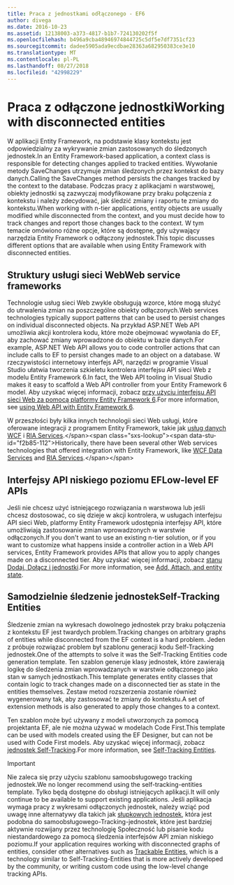 ```yaml
---
title: Praca z jednostkami odłączonego - EF6
author: divega
ms.date: 2016-10-23
ms.assetid: 12138003-a373-4817-b1b7-724130202f5f
ms.openlocfilehash: b496a9cba48946974844725c5df5e7df7351cf23
ms.sourcegitcommit: dadee5905ada9ecdbae28363a682950383ce3e10
ms.translationtype: MT
ms.contentlocale: pl-PL
ms.lasthandoff: 08/27/2018
ms.locfileid: "42998229"
---
```

# <a name="working-with-disconnected-entities"></a><span data-ttu-id="f2b85-102">Praca z odłączone jednostki</span><span class="sxs-lookup"><span data-stu-id="f2b85-102">Working with disconnected entities</span></span>
<span data-ttu-id="f2b85-103">W aplikacji Entity Framework, na podstawie klasy kontekstu jest odpowiedzialny za wykrywanie zmian zastosowanych do śledzonych jednostek.</span><span class="sxs-lookup"><span data-stu-id="f2b85-103">In an Entity Framework-based application, a context class is responsible for detecting changes applied to tracked entities.</span></span> <span data-ttu-id="f2b85-104">Wywołanie metody SaveChanges utrzymuje zmian śledzonych przez kontekst do bazy danych.</span><span class="sxs-lookup"><span data-stu-id="f2b85-104">Calling the SaveChanges method persists the changes tracked by the context to the database.</span></span> <span data-ttu-id="f2b85-105">Podczas pracy z aplikacjami n warstwowej, obiekty jednostki są zazwyczaj modyfikowane przy braku połączenia z kontekstu i należy zdecydować, jak śledzić zmiany i raportu te zmiany do kontekstu.</span><span class="sxs-lookup"><span data-stu-id="f2b85-105">When working with n-tier applications, entity objects are usually modified while disconnected from the context, and you must decide how to track changes and report those changes back to the context.</span></span> <span data-ttu-id="f2b85-106">W tym temacie omówiono różne opcje, które są dostępne, gdy używający narzędzia Entity Framework o odłączony jednostek.</span><span class="sxs-lookup"><span data-stu-id="f2b85-106">This topic discusses different options that are available when using Entity Framework with disconnected entities.</span></span>   

## <a name="web-service-frameworks"></a><span data-ttu-id="f2b85-107">Struktury usługi sieci Web</span><span class="sxs-lookup"><span data-stu-id="f2b85-107">Web service frameworks</span></span>

<span data-ttu-id="f2b85-108">Technologie usług sieci Web zwykle obsługują wzorce, które mogą służyć do utrwalenia zmian na poszczególne obiekty odłączonych.</span><span class="sxs-lookup"><span data-stu-id="f2b85-108">Web services technologies typically support patterns that can be used to persist changes on individual disconnected objects.</span></span> <span data-ttu-id="f2b85-109">Na przykład ASP.NET Web API umożliwia akcji kontrolera kodu, które może obejmować wywołania do EF, aby zachować zmiany wprowadzone do obiektu w bazie danych.</span><span class="sxs-lookup"><span data-stu-id="f2b85-109">For example, ASP.NET Web API allows you to code controller actions that can include calls to EF to persist changes made to an object on a database.</span></span> <span data-ttu-id="f2b85-110">W rzeczywistości internetowy interfejs API, narzędzi w programie Visual Studio ułatwia tworzenia szkieletu kontrolera interfejsu API sieci Web z modelu Entity Framework 6.</span><span class="sxs-lookup"><span data-stu-id="f2b85-110">In fact, the Web API tooling in Visual Studio makes it easy to scaffold a Web API controller from your Entity Framework 6 model.</span></span> <span data-ttu-id="f2b85-111">Aby uzyskać więcej informacji, zobacz [przy użyciu interfejsu API sieci Web za pomocą platformy Entity Framework 6](https://docs.microsoft.com/en-us/aspnet/web-api/overview/data/using-web-api-with-entity-framework/).</span><span class="sxs-lookup"><span data-stu-id="f2b85-111">For more information, see [using Web API with Entity Framework 6](https://docs.microsoft.com/en-us/aspnet/web-api/overview/data/using-web-api-with-entity-framework/).</span></span>   

<span data-ttu-id="f2b85-112">W przeszłości były kilka innych technologii sieci Web usługi, które oferowane integracji z programem Entity Framework, takie jak [usług danych WCF](https://docs.microsoft.com/dotnet/framework/data/wcf/create-a-data-service-using-an-adonet-ef-data-wcf) i [RIA Services](https://docs.microsoft.com/en-us/previous-versions/dotnet/wcf-ria/ee707344(v=vs.91)).</span><span class="sxs-lookup"><span data-stu-id="f2b85-112">Historically, there have been several other Web services technologies that offered integration with Entity Framework, like [WCF Data Services](https://docs.microsoft.com/dotnet/framework/data/wcf/create-a-data-service-using-an-adonet-ef-data-wcf) and [RIA Services](https://docs.microsoft.com/en-us/previous-versions/dotnet/wcf-ria/ee707344(v=vs.91)).</span></span>

## <a name="low-level-ef-apis"></a><span data-ttu-id="f2b85-113">Interfejsy API niskiego poziomu EF</span><span class="sxs-lookup"><span data-stu-id="f2b85-113">Low-level EF APIs</span></span>

<span data-ttu-id="f2b85-114">Jeśli nie chcesz użyć istniejącego rozwiązania n warstwowa lub jeśli chcesz dostosować, co się dzieje w akcji kontrolera, w usługach interfejsu API sieci Web, platformy Entity Framework udostępnia interfejsy API, które umożliwiają zastosowanie zmian wprowadzonych w warstwie odłączonych.</span><span class="sxs-lookup"><span data-stu-id="f2b85-114">If you don't want to use an existing n-tier solution, or if you want to customize what happens inside a controller action in a Web API services, Entity Framework provides APIs that allow you to apply changes made on a disconnected tier.</span></span> <span data-ttu-id="f2b85-115">Aby uzyskać więcej informacji, zobacz [stanu Dodaj, Dołącz i jednostki](~/ef6/saving/change-tracking/entity-state.md).</span><span class="sxs-lookup"><span data-stu-id="f2b85-115">For more information, see [Add, Attach, and entity state](~/ef6/saving/change-tracking/entity-state.md).</span></span>  

## <a name="self-tracking-entities"></a><span data-ttu-id="f2b85-116">Samodzielnie śledzenie jednostek</span><span class="sxs-lookup"><span data-stu-id="f2b85-116">Self-Tracking Entities</span></span>  

<span data-ttu-id="f2b85-117">Śledzenie zmian na wykresach dowolnego jednostek przy braku połączenia z kontekstu EF jest twardych problem.</span><span class="sxs-lookup"><span data-stu-id="f2b85-117">Tracking changes on arbitrary graphs of entities while disconnected from the EF context is a hard problem.</span></span> <span data-ttu-id="f2b85-118">Jeden z próbuje rozwiązać problem był szablonu generacji kodu Self-Tracking jednostek.</span><span class="sxs-lookup"><span data-stu-id="f2b85-118">One of the attempts to solve it was the Self-Tracking Entities code generation template.</span></span> <span data-ttu-id="f2b85-119">Ten szablon generuje klasy jednostek, które zawierają logikę do śledzenia zmian wprowadzanych w warstwie odłączonego jako stan w samych jednostkach.</span><span class="sxs-lookup"><span data-stu-id="f2b85-119">This template generates entity classes that contain logic to track changes made on a disconnected tier as state in the entities themselves.</span></span> <span data-ttu-id="f2b85-120">Zestaw metod rozszerzenia zostanie również wygenerowany tak, aby zastosować te zmiany do kontekstu.</span><span class="sxs-lookup"><span data-stu-id="f2b85-120">A set of extension methods is also generated to apply those changes to a context.</span></span>

<span data-ttu-id="f2b85-121">Ten szablon może być używany z modeli utworzonych za pomocą projektanta EF, ale nie można używać w modelach Code First.</span><span class="sxs-lookup"><span data-stu-id="f2b85-121">This template can be used with models created using the EF Designer, but can not be used with Code First models.</span></span> <span data-ttu-id="f2b85-122">Aby uzyskać więcej informacji, zobacz [jednostek Self-Tracking](self-tracking-entities/index.md).</span><span class="sxs-lookup"><span data-stu-id="f2b85-122">For more information, see [Self-Tracking Entities](self-tracking-entities/index.md).</span></span>  

> [!IMPORTANT]
> <span data-ttu-id="f2b85-123">Nie zaleca się przy użyciu szablonu samoobsługowego tracking jednostek.</span><span class="sxs-lookup"><span data-stu-id="f2b85-123">We no longer recommend using the self-tracking-entities template.</span></span> <span data-ttu-id="f2b85-124">Tylko będą dostępne do obsługi istniejących aplikacji.</span><span class="sxs-lookup"><span data-stu-id="f2b85-124">It will only continue to be available to support existing applications.</span></span> <span data-ttu-id="f2b85-125">Jeśli aplikacja wymaga pracy z wykresami odłączonych jednostek, należy wziąć pod uwagę inne alternatywy dla takich jak [słupkowych jednostek](http://trackableentities.github.io/), która jest podobna do samoobsługowego-Tracking-jednostek, które jest bardziej aktywnie rozwijany przez technologię Społeczność lub pisanie kodu niestandardowego za pomocą śledzenia interfejsów API zmian niskiego poziomu.</span><span class="sxs-lookup"><span data-stu-id="f2b85-125">If your application requires working with disconnected graphs of entities, consider other alternatives such as [Trackable Entities](http://trackableentities.github.io/), which is a technology similar to Self-Tracking-Entities that is more actively developed by the community, or writing custom code using the low-level change tracking APIs.</span></span>
